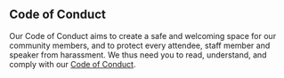 ## Code of Conduct

Our Code of Conduct aims to create a safe and welcoming space for our community members, and to protect every attendee, staff member and speaker from harassment. We thus need you to read, understand, and comply with our <a href="{{ contents['code-of-conduct.json'].url }}">Code of Conduct</a>.
